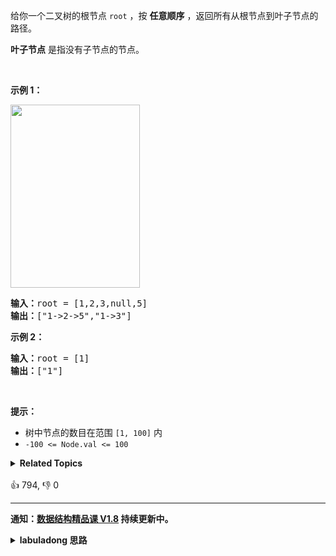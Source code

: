 <p>给你一个二叉树的根节点 <code>root</code> ，按 <strong>任意顺序</strong> ，返回所有从根节点到叶子节点的路径。</p>

<p><strong>叶子节点</strong> 是指没有子节点的节点。</p>
&nbsp;

<p><strong>示例 1：</strong></p>
<img alt="" src="https://assets.leetcode.com/uploads/2021/03/12/paths-tree.jpg" style="width: 207px; height: 293px;" />
<pre>
<strong>输入：</strong>root = [1,2,3,null,5]
<strong>输出：</strong>["1-&gt;2-&gt;5","1-&gt;3"]
</pre>

<p><strong>示例 2：</strong></p>

<pre>
<strong>输入：</strong>root = [1]
<strong>输出：</strong>["1"]
</pre>

<p>&nbsp;</p>

<p><strong>提示：</strong></p>

<ul>
	<li>树中节点的数目在范围 <code>[1, 100]</code> 内</li>
	<li><code>-100 &lt;= Node.val &lt;= 100</code></li>
</ul>
<details><summary><strong>Related Topics</strong></summary>树 | 深度优先搜索 | 字符串 | 回溯 | 二叉树</details><br>

<div>👍 794, 👎 0</div>

<div id="labuladong"><hr>

**通知：[数据结构精品课 V1.8](https://aep.h5.xeknow.com/s/1XJHEO) 持续更新中。**

<details><summary><strong>labuladong 思路</strong></summary>

## 基本思路

前文 [手把手刷二叉树总结篇](https://labuladong.github.io/article/fname.html?fname=二叉树总结) 说过二叉树的递归分为「遍历」和「分解问题」两种思维模式，这道题需要用到「遍历」的思维。

你让我求所有根节点到叶子节点的路径，那我遍历一遍二叉树肯定可以搞定，遍历到叶子节点的时候想办法把路径生成出来就行了。

**标签：[二叉树](https://mp.weixin.qq.com/mp/appmsgalbum?__biz=MzAxODQxMDM0Mw==&action=getalbum&album_id=2121994699837177859)**

## 解法代码

```java
class Solution {
    public List<String> binaryTreePaths(TreeNode root) {
        // 遍历一遍二叉树就能出结果了
        traverse(root);
        return res;
    }

    // 记录 traverse 函数递归时的路径
    LinkedList<String> path = new LinkedList<>();
    // 记录所有从根节点到叶子节点的路径
    LinkedList<String> res = new LinkedList<>();

    void traverse(TreeNode root) {
        if (root == null) {
            return;
        }
        // root 是叶子节点
        if (root.left == null && root.right == null) {
            path.addLast(root.val + "");
            // 将这条路径装入 res
            res.addLast(String.join("->", path));
            path.removeLast();
            return;
        }
        // 前序遍历位置
        path.addLast(root.val + "");
        // 递归遍历左右子树
        traverse(root.left);
        traverse(root.right);
        // 后序遍历位置
        path.removeLast();
    }
}
```

</details>
</div>







